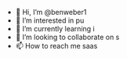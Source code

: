 - 👋 Hi, I’m @benweber1
- 👀 I’m interested in pu
- 🌱 I’m currently learning i
- 💞️ I’m looking to collaborate on s
- 📫 How to reach me saas

<!---
benweber1/benweber1 is a ✨ special ✨ repository because its `README.md` (this file) appears on your GitHub profile.
You can click the Preview link to take a look at your changes.
--->

